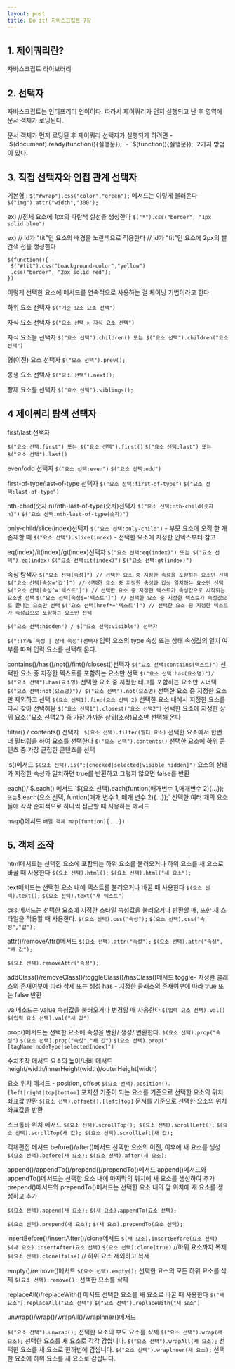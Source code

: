 ```yaml
---
layout: post
title: Do it! 자바스크립트 7장
---
```


## 1. 제이쿼리란?
자바스크립트 라이브러리

## 2. 선택자
자바스크립트는 인터프리터 언어이다. 따라서 제이쿼리가 먼저 실행되고 난 후 <body> 영역에 문서 객체가 로딩된다. 
<body> 문서 객체가 먼저 로딩된 후 제이쿼리 선택자가 실행되게 하려면
- `$(document).ready(function(){실행문});`
- `$(function(){실행문});`
2가지 방법이 있다.

## 3. 직접 선택자와 인접 관계 선택자 
기본형 : `$("#wrap").css("color","green");`
메서드는 이렇게 불러온다 `$("img").attr("width","300");`

ex) //전체 요소에 1px의 파란색 실선을 생성한다
`$("*").css("border", "1px solid blue")`

ex) // id가 "tit"인 요소의 배경을 노란색으로 적용한다 
// id가 "tit"인 요소에 2px의 빨간색 선을 생성한다

```
$(function(){
 $("#tit").css("boackground-color","yellow")
 .css("border", "2px solid red");
})
```

이렇게 선택한 요소에 메서드를 연속적으로 사용하는 걸 체이닝 기법이라고 한다

하위 요소 선택자
`$("기준 요소 요소 선택")`

자식 요소 선택자
`$("요소 선택 > 자식 요소 선택")`

자식 요소들 선택자
`$("요소 선택").children() 또는 $("요소 선택").children("요소 선택")`

형(이전) 요소 선택자
`$("요소 선택").prev();`

동생 요소 선택자
`$("요소 선택").next();`

향제 요소들 선택자
`$("요소 선택").siblings();`


## 4 제이쿼리 탐색 선택자

first/last 선택자 

`$("요소 선택:first") 또는 $("요소 선택").first()`
`$("요소 선택:last") 또는 $("요소 선택").last()`

even/odd 선택자
`$("요소 선택:even")`
`$("요소 선택:odd")`

first-of-type/last-of-type 선택자
`$("요소 선택:first-of-type")`
`$("요소 선택:last-of-type")`

nth-child(숫자 n)/nth-last-of-type(숫자)선택자
`$("요소 선택:nth-child(숫자 n)")`
`$("요소 선택:nth-last-of-type(숫자)")`

only-child/slice(index)선택자
`$("요소 선택:only-child")` - 부모 요소에 오직 한 개 존재할 때
`$("요소 선택").slice(index)` - 선택한 요소에 지정한 인덱스부터 참고

eq(index)/it(index)/gt(index)선택자
`$("요소 선택:eq(index)") 또는 $("요소 선택").eq(index)`
`$("요소 선택:it(index)")`
`$("요소 선택:gt(index)")`

속성 탐색자
`$("요소 선택[속성]") // 선택한 요소 중 지정한 속성을 포함하는 요소만 선택`
`$("요소 선택[속성='값']") // 선택한 요소 중 지정한 속성과 갑싱 일치하는 요소만 선택`
`$("요소 선택[속성^='텍스트']") // 선택한 요소 중 지정한 텍스트가 속성값으로 시작되는 요소만 선택`
`$("요소 선택[속성$='텍스트']") // 선택한 요소 중 지정한 텍스트가 속성값으로 끝나는 요소만 선택`
`$("요소 선택[href*='텍스트']") // 선택한 요소 중 지정한 텍스트가 속성값으로 포함하는 요소만 선택`

`$("요소 선택:hidden") / $("요소 선택:visible") 선택자`

`$(":TYPE 속성 | 상태 속성")선택자`
입력 요소의 type 속성 또는 상태 속성값의 일치 여부를 따져 입력 요소를 선택해 온다.

contains()/has()/not()/fint()/closest()선택자
`$("요소 선택:contains(텍스트)")` 선택한 요소 중 지정한 텍스트를 포함하는 요소만 선택
`$("요소 선택:has(요소명)")/ $("요소 선택").has(요소명)` 선택한 요소 중 지정한 태그를 포함하는 요소만 ㅅ너택
`$("요소 선택:not(요소명)")/ $("요소 선택").not(요소명)` 선택한 요소 중 지정한 요소만 제외하고 선택
`$(요소 선택1).find(요소 선택 2)` 선택한 요소 내에서 지정한 요소를 다시 찾아 선택해옴
`$("요소 선택1").closest("요소 선택2")` 선택한 요소에 지정한 상위 요소("요소 선택2") 중 가장 가까운 상위(조상)요소만 선택해 온다

filter() / contents() 선택자
` $(요소 선택).filter(필터 요소)` 선택한 요소에서 한번 더 필터링을 하여 요소를 선택한다
`$("요소 선택").contents()` 선택한 요소에 하위 콘텐츠 중 가장 근접한 콘텐츠를 선택

is()메서드
`$(요소 선택).is(":[checked|selected|visible|hidden]")`
요소의 상태가 지정한 속성과 일치하면 true를 반환하고 그렇지 않으면 false를 반환


each()/ $.each() 메서드
`$(요소 선택).each(funtion(매개변수 1,매개변수 2){...});` 또는
`$.each(요소 선택, funtion(매개 변수 1, 매개 변수 2){...});`
선택한 여러 개의 요소들에 각각 순차적으로 하나씩 접근할 때 사용하는 메서드

map()메서드
`배열 객체.map(funtion){...})`

## 5. 객체 조작

html메서드는 선택한 요소에 포함되는 하위 요소를 불러오거나 하위 요소를 새 요소로 바꿀 때 사용한다
`$(요소 선택).html();`
`$(요소 선택).html("새 요소");`

text메서드는 선택한 요소 내에 텍스트를 불러오거나 바꿀 때 사용한다
`$(요소 선택).text();`
`$(요소 선택).text("새 텍스트")`

css 메서드는 선택한 요소에 지정한 스타일 속성값을 불러오거나 반환할 때, 또한 새 스타일을 적용할 때 사용한다.
`$(요소 선택).css("속성");`
`$(요소 선택).css("속성","값");`

attr()/removeAttr()메서드
`$(요소 선택).attr("속성");`
`$(요소 선택).attr("속성", "새 값");`

`$(요소 선택).removeAttr("속성");`

addClass()/removeClass()/toggleClass()/hasClass()메서드
toggle- 지정한 클래스의 존재여부에 따라 삭제 또는 생성
has - 지정한 클래스의 존재여부에 따라 true 또는 false 반환

val메소드는 value 속성값을 불러오거나 변경할 때 사용한다
`$(입력 요소 선택).val()`
`$(입력 요소 선택).val("새 값")`

prop()메서드는 선택한 요소에 속성을 반환/ 생성/ 변환한다.
`$(요소 선택).prop("속성")`
`$(요소 선택).prop("속성","새 값")`
`$(요소 선택).prop("[tagName|nodeType|selectedIndex]")`

수치조작 메서드
요소의 높이/너비 메서드
height/width/innerHeight(width)/outerHeight(width)

요소 위치 메서드 - position, offset
`$(요소 선택).position().[left|right|top|bottom]` 포지션 기준이 되는 요소를 기준으로 선택한 요소의 위치 좌표값 반환
`$(요소 선택).offset().[left|top]` 문서를 기준으로 선택한 요소의 위치 좌표값을 반환

스크롤바 위치 메서드
`$(요소 선택).scrollTop(); $(요소 선택).scrollLeft();`
`$(요소 선택).scrollTop(새 값); $(요소 선택).scrollLeft(새 값);`

객체편집 메서드
before()/after()메서드
선택한 요소의 이전, 이후에 새 요소를 생성
`$(요소 선택).before(새 요소);`
`$(요소 선택).after(새 요소);`

append()/appendTo()/prepend()/prependTo()메서드
append()메서드와 appendTo()메서드는 선택한 요소 내에 마지막의 위치에 새 요소를 생성하여 추가
prepend()메서드와 prependTo()메서드는 선택한 요소 내의 앞 위치에 새 요소를 생성하고 추가

`$(요소 선택).append(새 요소);`
`$(새 요소).appendTo(요소 선택);`

`$(요소 선택).prepend(새 요소);`
`$(새 요소).prependTo(요소 선택);`

insertBefore()/insertAfter()/clone메서드
`$(새 요소).insertBefore(요소 선택)`
`$(새 요소).insertAfter(요소 선택)`
`$(요소 선택).clone(true)` //하위 요소까지 복제
`$(요소 선택).clone(false)` // 하위 요소 제외하고 복제

empty()/remove()메서드
`$(요소 선택).empty();` 선택한 요소의 모든 하위 요소를 삭제
`$(요소 선택).remove();` 선택한 요소를 삭제

replaceAll()/replaceWith() 메서드
선택한 요소를 새 요소로 바꿀 때 사용한다
`$("새 요소").replaceAll("요소 선택")`
`$("요소 선택").replaceWith("새 요소")`

unwrap()/wrap()/wrapAll()/wraplnner()메서드
 
`$("요소 선택").unwrap();` 선택한 요소의 부모 요소를 삭제
`$("요소 선택").wrap(새 요소);` 선택한 요소를 새 요소로 각각 감쌉니다.
`$("요소 선택").wrapAll(새 요소);` 선택한 요소를 새 요소로 한꺼번에 감쌉니다.
`$("요소 선택").wraplnner(새 요소);` 선택한 요소에 하위 요소를 새 요소로 감쌉니다.










